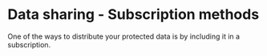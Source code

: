 # Data sharing - Subscription methods

One of the ways to distribute your protected data is by including it in a
subscription.
